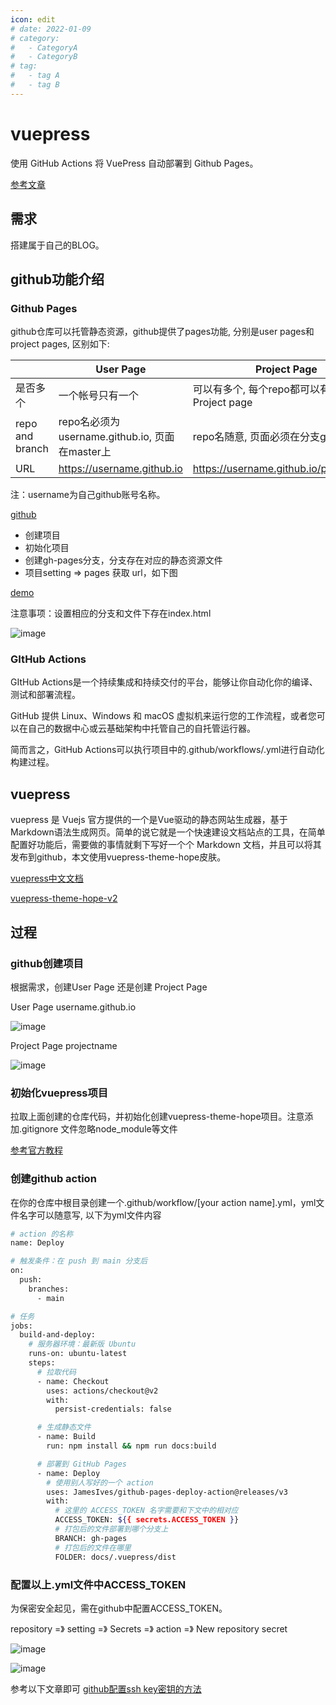 ```yaml
---
icon: edit
# date: 2022-01-09
# category:
#   - CategoryA
#   - CategoryB
# tag:
#   - tag A  
#   - tag B
---
```


# vuepress

使用 GitHub Actions 将 VuePress 自动部署到 Github Pages。

[参考文章](https://juejin.cn/post/7045099697156915208)

## 需求
搭建属于自己的BLOG。
## github功能介绍
### Github Pages 

github仓库可以托管静态资源，github提供了pages功能, 分别是user pages和project pages, 区别如下:

|     | User Page  |   Project Page  |
|  ----  | ----  |  --- |
| 是否多个  | 一个帐号只有一个 | 可以有多个, 每个repo都可以有对应的Project page |
| repo and branch  | repo名必须为username.github.io, 页面在master上 | repo名随意, 页面必须在分支gh-pages下 |
| URL  | https://username.github.io | https://username.github.io/projectname |

注：username为自己github账号名称。

[github](https://github.com/)

* 创建项目
* 初始化项目
* 创建gh-pages分支，分支存在对应的静态资源文件
* 项目setting => pages 获取 url，如下图
  
[demo](https://keyl-liucong.github.io/test-domain/)

注意事项：设置相应的分支和文件下存在index.html

![image](./assets/vuepress-1.png)

### GItHub Actions

GItHub Actions是一个持续集成和持续交付的平台，能够让你自动化你的编译、测试和部署流程。

GitHub 提供 Linux、Windows 和 macOS 虚拟机来运行您的工作流程，或者您可以在自己的数据中心或云基础架构中托管自己的自托管运行器。

简而言之，GitHub Actions可以执行项目中的.github/workflows/.yml进行自动化构建过程。

## vuepress

vuepress 是 Vuejs 官方提供的一个是Vue驱动的静态网站生成器，基于Markdown语法生成网页。简单的说它就是一个快速建设文档站点的工具，在简单配置好功能后，需要做的事情就剩下写好一个个 Markdown 文档，并且可以将其发布到github，本文使用vuepress-theme-hope皮肤。

[vuepress中文文档](https://www.vuepress.cn/)

[vuepress-theme-hope-v2](https://vuepress-theme-hope.github.io/v2/)

## 过程

### github创建项目
根据需求，创建User Page 还是创建 Project Page

User Page   username.github.io

![image](./assets/vuepress-2.png)

Project Page  projectname

![image](./assets/vuepress-3.png)

### 初始化vuepress项目

拉取上面创建的仓库代码，并初始化创建vuepress-theme-hope项目。注意添加.gitignore 文件忽略node_module等文件

[参考官方教程](https://vuepress-theme-hope.github.io/v2/zh/cookbook/tutorial/env.html)

### 创建github action

在你的仓库中根目录创建一个.github/workflow/[your action name].yml，yml文件名字可以随意写, 以下为yml文件内容
```bash
# action 的名称
name: Deploy

# 触发条件：在 push 到 main 分支后
on:
  push:
    branches:
      - main

# 任务
jobs:
  build-and-deploy:
    # 服务器环境：最新版 Ubuntu
    runs-on: ubuntu-latest
    steps:
      # 拉取代码
      - name: Checkout
        uses: actions/checkout@v2
        with:
          persist-credentials: false

      # 生成静态文件
      - name: Build
        run: npm install && npm run docs:build

      # 部署到 GitHub Pages
      - name: Deploy
        # 使用别人写好的一个 action
        uses: JamesIves/github-pages-deploy-action@releases/v3
        with:
          # 这里的 ACCESS_TOKEN 名字需要和下文中的相对应
          ACCESS_TOKEN: ${{ secrets.ACCESS_TOKEN }}
          # 打包后的文件部署到哪个分支上
          BRANCH: gh-pages
          # 打包后的文件在哪里
          FOLDER: docs/.vuepress/dist
```

### 配置以上.yml文件中ACCESS_TOKEN

为保密安全起见，需在github中配置ACCESS_TOKEN。

repository =》 setting =》 Secrets =》 action =》 New repository secret

![image](./assets/vuepress-4.png)


![image](./assets/vuepress-6.png)

参考以下文章即可
[github配置ssh key密钥的方法](https://blog.csdn.net/x550392236/article/details/123069751)



